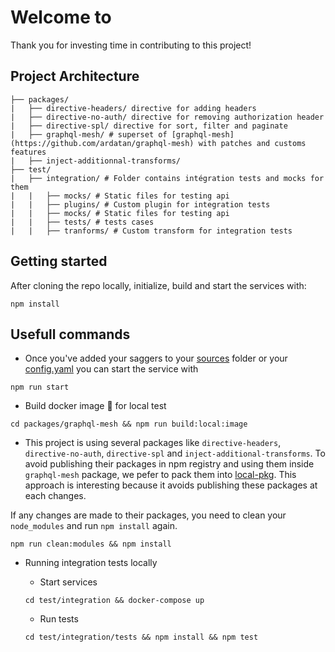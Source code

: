 # Welcome to

Thank you for investing time in contributing to this project!

## Project Architecture

```
├── packages/
|   ├── directive-headers/ directive for adding headers
|   ├── directive-no-auth/ directive for removing authorization header
|   ├── directive-spl/ directive for sort, filter and paginate
|   ├── graphql-mesh/ # superset of [graphql-mesh](https://github.com/ardatan/graphql-mesh) with patches and customs features
|   ├── inject-additionnal-transforms/
├── test/
|   ├── integration/ # Folder contains intégration tests and mocks for them
|   |   ├── mocks/ # Static files for testing api
|   |   ├── plugins/ # Custom plugin for integration tests
|   |   ├── mocks/ # Static files for testing api
|   |   ├── tests/ # tests cases
|   |   ├── tranforms/ # Custom transform for integration tests
```

## Getting started

After cloning the repo locally, initialize, build and start the services with:

```shell
npm install
```

## Usefull commands

* Once you've added your saggers to your [sources](./packages/graphql-mesh/sources/) folder or your [config.yaml](./packages/graphql-mesh/config.yaml) you can start the service with

```shell
npm run start
```

* Build docker image 🐳 for local test

```shell
cd packages/graphql-mesh && npm run build:local:image
```

* This project is using several packages like `directive-headers`, `directive-no-auth`, `directive-spl` and `inject-additional-transforms`.
To avoid publishing their packages in npm registry and using them inside `graphql-mesh` package, we pefer to pack them into [local-pkg](./packages/graphql-mesh/local-pkg/).
This approach is interesting because it avoids publishing these packages at each changes.

If any changes are made to their packages, you need to clean your `node_modules` and run `npm install` again.

```shell
npm run clean:modules && npm install
```

* Running integration tests locally

  * Start services

  ```shell
  cd test/integration && docker-compose up
  ```

  * Run tests

  ```shell
  cd test/integration/tests && npm install && npm test
  ```
